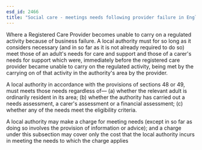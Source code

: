 ```yaml
---
esd_id: 2466
title: "Social care - meetings needs following provider failure in England"
---
```


Where a Registered Care Provider becomes unable to carry on a regulated activity because of business failure.
A local authority must for so long as it considers necessary (and in so far as it is not already required to do so) meet those of an adult's needs for care and support and those of a carer's needs for support which were, immediately before the registered care provider became unable to carry on the regulated activity, being met by the carrying on of that activity in the authority's area by the provider.

A local authority in accordance with the provisions of sections 48 or 49,  must meets those needs regardless of—
(a) whether the relevant adult is ordinarily resident in its area;
(b) whether the authority has carried out a needs assessment, a carer's assessment or a financial assessment;
(c) whether any of the needs meet the eligibility criteria.

A local authority may make a charge for meeting needs (except in so far as doing so involves the provision of information or advice); and a charge under this subsection may cover only the cost that the local authority incurs in meeting the needs to which the charge applies

